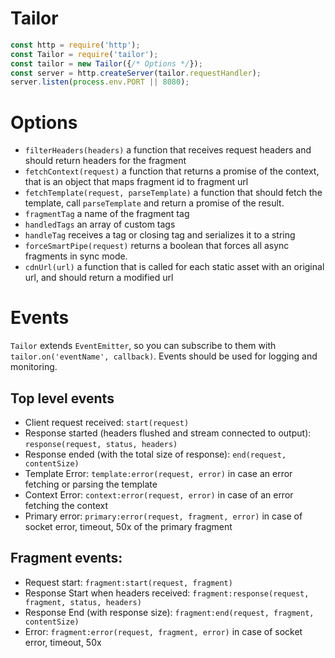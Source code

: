 # Tailor

```javascript
const http = require('http');
const Tailor = require('tailor');
const tailor = new Tailor({/* Options */});
const server = http.createServer(tailor.requestHandler);
server.listen(process.env.PORT || 8080);
```

# Options

* `filterHeaders(headers)` a function that receives request headers and should return headers for the fragment
* `fetchContext(request)` a function that returns a promise of the context, that is an object that maps fragment id to fragment url
* `fetchTemplate(request, parseTemplate)` a function that should fetch the template, call `parseTemplate` and return a promise of the result.
* `fragmentTag` a name of the fragment tag
* `handledTags` an array of custom tags
* `handleTag` receives a tag or closing tag and serializes it to a string
* `forceSmartPipe(request)` returns a boolean that forces all async fragments in sync mode.
* `cdnUrl(url)` a function that is called for each static asset with an original url, and should return a modified url

# Events

`Tailor` extends `EventEmitter`, so you can subscribe to them with `tailor.on('eventName', callback)`. Events should be used for logging and monitoring.

## Top level events

* Client request received: `start(request)`
* Response started (headers flushed and stream connected to output): `response(request, status, headers)`
* Response ended (with the total size of response): `end(request, contentSize)`
* Template Error: `template:error(request, error)` in case an error fetching or parsing the template
* Context Error: `context:error(request, error)` in case of an error fetching the context
* Primary error: `primary:error(request, fragment, error)` in case of socket error, timeout, 50x of the primary fragment

## Fragment events:

* Request start: `fragment:start(request, fragment)`
* Response Start when headers received: `fragment:response(request, fragment, status, headers)`
* Response End (with response size): `fragment:end(request, fragment, contentSize)`
* Error: `fragment:error(request, fragment, error)` in case of socket error, timeout, 50x






